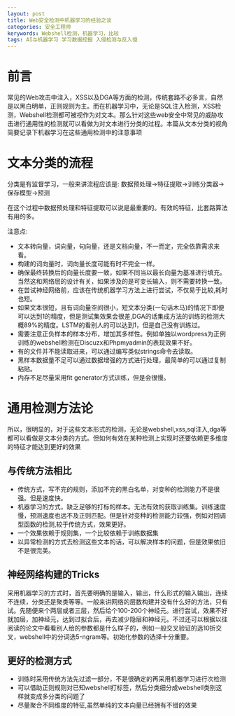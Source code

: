 ```yaml
---
layout: post
title: Web安全检测中机器学习的经验之谈
categories: 安全工程师
kerywords: Webshell检测，机器学习，比较
tags: AI与机器学习 学习数据挖掘 入侵检测与反入侵
---
```



# 前言

常见的Web攻击中注入，XSS以及DGA等方面的检测，传统套路不必多言，自然是以黑白明单，正则规则为主。而在机器学习中，无论是SQL注入检测，XSS检测，Webshell检测都可被视作为对文本。那么针对这些web安全中常见的威胁攻击进行通用性的检测就可以看做为对文本进行分类的过程。本篇从文本分类的视角简要记录下机器学习在这些通用检测中的注意事项

# 文本分类的流程

分类是有监督学习，一般来讲流程应该是: 数据预处理->特征提取->训练分类器->保存模型->预测

在这个过程中数据预处理和特征提取可以说是最重要的。有效的特征，比套路算法有用的多。

注意点:

* 文本转向量，词向量，句向量，还是文档向量，不一而定，完全依靠需求来看。
* 构建的词向量时，词向量长度可能有时不完全一样。
* 确保最终转换后的向量长度要一致，如果不同当以最长向量为基准进行填充。当然这和网络层的设计有关，如果涉及的是可变长输入，则不需要转换一致。
* 在尝试神经网络前，应该在传统机器学习方法上进行尝试，不仅易于比较,耗时也短。
* 如果文本很短，且有词向量空间很小，短文本分类(一句话木马)的情况下即便可以达到1的精度，但是测试集效果会很差,DGA的话集成方法的训练的检测大概89%的精度。LSTM的看别人的可以达到1，但是自己没有训练过。
* 需要注意正负样本的样本分布，增加其多样性。例如单独以wordpress为正例训练的webshell检测在Discuzx和Phpmyadmin的表现效果不好。
* 有的文件并不能读取进来，可以通过编写类似strings命令去读取。
* 黑样本数据量不足可以通过数据增强的方式进行处理，最简单的可以通过复制粘贴。
* 内存不足尽量采用fit generator方式训练，但是会很慢。


# 通用检测方法论

所以，很明显的，对于这些文本形式的检测，无论是webshell,xss,sql注入,dga等都可以看做是文本分类的方式。但如何有效在某种检测上实现时还要依赖更多维度的特征才能达到更好的效果

## 与传统方法相比

* 传统方式，写不完的规则，添加不完的黑白名单，对变种的检测能力不是很强。但是速度快。
* 机器学习的方式，缺乏足够的打标的样本。无法有效的获取训练集。训练速度慢，预测速度也远不及正则匹配。但是针对变种的检测能力较强，例如对回调型函数的检测,较于传统方式，效果更好。
* 一个效果依赖于规则集，一个比较依赖于训练数据集
* 以异常检测的方式去检测这些文本的话，可以解决样本的问题，但是效果依旧不是很完美。

## 神经网络构建的Tricks

采用机器学习的方式时，首先要明确的是输入，输出，什么形式的输入输出，连续不连续，分类还是聚类等等。一般来讲网络的层数构建并没有什么好的方法，只有试。先随便来个两层或者三层，然后给个100-200个神经元。进行尝试，效果不好就加层，加神经元，达到过拟合后，再去减少隐层和神经元。不过还可以根据以往阅读的论文中看看别人给的参数都是什么样子的，例如一般交叉验证的选10折交叉，webshell中的分词选5-ngram等。初始化参数的选择十分重要。


## 更好的检测方式

* 训练时采用传统方法先过滤一部分，不是很确定的再采用机器学习进行次检测
* 可以借助正则规则对已知webshell打标签，然后分类细分成webshell类别这样就变成多分类的问题了
* 尽量聚合不同维度的特征,虽然单纯的文本向量已经拥有不错的效果
